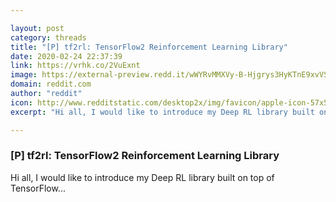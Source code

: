 ```yaml
---

layout: post
category: threads
title: "[P] tf2rl: TensorFlow2 Reinforcement Learning Library"
date: 2020-02-24 22:37:39
link: https://vrhk.co/2VuExnt
image: https://external-preview.redd.it/wWYRvMMXVy-B-Hjgrys3HyKTnE9xvVS739Iq_LPE7io.jpg?width=400&height=209.42408377&auto=webp&s=ac7fffec171a42af07eefea84989cec09bf79704
domain: reddit.com
author: "reddit"
icon: http://www.redditstatic.com/desktop2x/img/favicon/apple-icon-57x57.png
excerpt: "Hi all, I would like to introduce my Deep RL library built on top of TensorFlow..."

---
```


### [P] tf2rl: TensorFlow2 Reinforcement Learning Library

Hi all, I would like to introduce my Deep RL library built on top of TensorFlow...